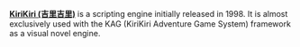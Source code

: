[**KiriKiri (吉里吉里)**](http://kirikirikag.sourceforge.net/contents/index.html) is a scripting engine  initially released in 1998. It is almost exclusively used with the KAG (KiriKiri Adventure Game System) framework as a visual novel engine. 